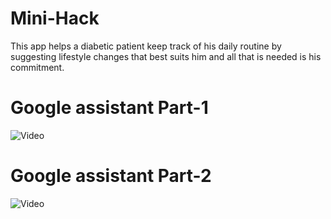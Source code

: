 # Mini-Hack

This app helps a diabetic patient keep track of his daily routine by suggesting lifestyle changes that best suits him and all that is needed is his commitment. 

# Google assistant Part-1

![Video](https://github.com/Saba-d-coder/video/blob/master/My-Insulin%201.gif)

# Google assistant Part-2

![Video](https://github.com/Saba-d-coder/video/blob/master/My-Insulin-2.gif)
